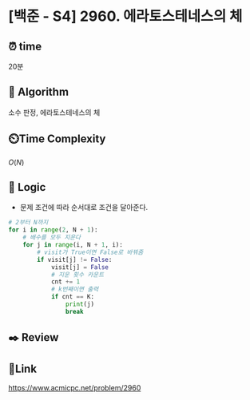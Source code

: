 # [백준 - S4] 2960. 에라토스테네스의 체

## ⏰ **time**

20분

## :pushpin: **Algorithm**
소수 판정, 에라토스테네스의 체


## ⏲️**Time Complexity**

$O(N)$

## :round_pushpin: **Logic**
- 문제 조건에 따라 순서대로 조건을 달아준다.
``` python
# 2부터 N까지
for i in range(2, N + 1):
    # 배수를 모두 지운다
    for j in range(i, N + 1, i):
        # visit가 True이면 False로 바꿔줌
        if visit[j] != False:
            visit[j] = False
            # 지운 횟수 카운트
            cnt += 1
            # k번째이면 출력
            if cnt == K:
                print(j)
                break
```

## :black_nib: **Review**

## 📡**Link**

https://www.acmicpc.net/problem/2960